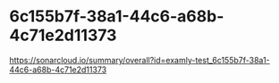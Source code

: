 # 6c155b7f-38a1-44c6-a68b-4c71e2d11373
https://sonarcloud.io/summary/overall?id=examly-test_6c155b7f-38a1-44c6-a68b-4c71e2d11373
